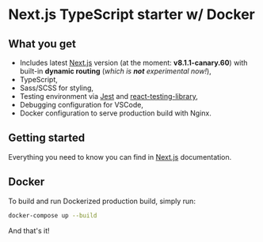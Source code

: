# Next.js TypeScript starter w/ Docker

## What you get

- Includes latest [Next.js](https://nextjs.org/) version (at the moment: **v8.1.1-canary.60**) with built-in **dynamic routing** (_which is **not** experimental now!_),
- TypeScript,
- Sass/SCSS for styling,
- Testing environment via [Jest](https://jestjs.io/) and [react-testing-library](https://testing-library.com/docs/react-testing-library/intro),
- Debugging configuration for VSCode,
- Docker configuration to serve production build with Nginx.

## Getting started

Everything you need to know you can find in [Next.js](https://nextjs.org/) documentation.

## Docker

To build and run Dockerized production build, simply run:

```bash
docker-compose up --build
```

And that's it!
